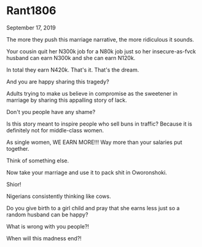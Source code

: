 # Rant1806


September 17, 2019

The more they push this marriage narrative, the more ridiculous it sounds. 

Your cousin quit her N300k job for a N80k job just so her insecure-as-fvck husband can earn N300k and she can earn N120k.

In total they earn N420k. That's it. That's the dream. 

And you are happy sharing this tragedy?

Adults trying to make us believe in compromise as the sweetener in marriage by sharing this appalling story of lack.

Don't you people have any shame?

Is this story meant to inspire people who sell buns in traffic? Because it is definitely not for middle-class women.

As single women, WE EARN MORE!!! Way more than your salaries put together. 

Think of something else.

Now take your marriage and use it to pack shit in Oworonshoki.

Shior!

Nigerians consistently thinking like cows. 

Do you give birth to a girl child and pray that she earns less just so a random husband can be happy?

What is wrong with you people?!

When will this madness end?!